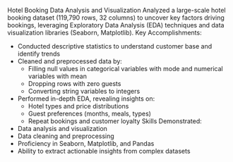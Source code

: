 
Hotel Booking Data Analysis and Visualization
Analyzed a large-scale hotel booking dataset (119,790 rows, 32 columns) to uncover key factors driving bookings, leveraging Exploratory Data Analysis (EDA) techniques and data visualization libraries (Seaborn, Matplotlib).
Key Accomplishments:
- Conducted descriptive statistics to understand customer base and identify trends
- Cleaned and preprocessed data by:
    - Filling null values in categorical variables with mode and numerical variables with mean
    - Dropping rows with zero guests
    - Converting string variables to integers
- Performed in-depth EDA, revealing insights on:
    - Hotel types and price distributions
    - Guest preferences (months, meals, types)
    - Repeat bookings and customer loyalty
Skills Demonstrated:
- Data analysis and visualization
- Data cleaning and preprocessing
- Proficiency in Seaborn, Matplotlib, and Pandas
- Ability to extract actionable insights from complex datasets
